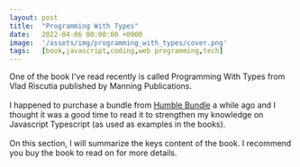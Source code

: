 ```yaml
---
layout: post
title:  "Programming With Types"
date:   2022-04-06 00:00:00 +0900
image:  '/assets/img/programming_with_types/cover.png'
tags:   [book,javascript,coding,web programming,tech]
---
```


One of the book I've read recently is called Programming With Types from Vlad Riscutia published by Manning Publications. <br /> <br />
I happened to purchase a bundle from [Humble Bundle](https://www.humblebundle.com) a while ago and I thought it was a good time to read it to strengthen my knowledge on Javascript Typescript (as used as examples in the books). <br /><br />
On this section, I will summarize the keys content of the book. I recommend you buy the book to read on for more details.